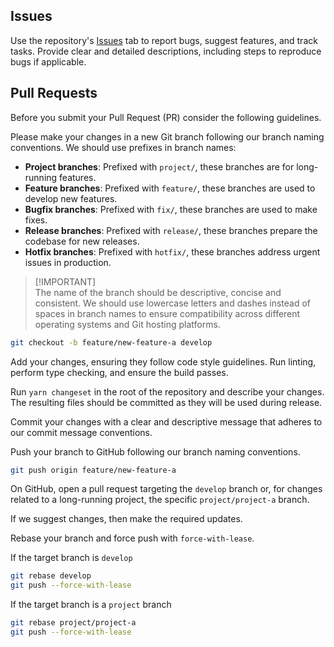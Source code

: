 ## Issues
Use the repository's [Issues](https://github.com/IFRCGo/go-web-app/issues) tab to report bugs, suggest features, and track tasks. Provide clear and detailed descriptions, including steps to reproduce bugs if applicable.

## Pull Requests
Before you submit your Pull Request (PR) consider the following guidelines.

Please make your changes in a new Git branch following our branch naming conventions. We should use prefixes in branch names:
- **Project branches**: Prefixed with `project/`, these branches are for long-running features.
- **Feature branches**: Prefixed with `feature/`, these branches are used to develop new features.
- **Bugfix branches**: Prefixed with `fix/`, these branches are used to make fixes.
- **Release branches**: Prefixed with `release/`, these branches prepare the codebase for new releases.
- **Hotfix branches**: Prefixed with `hotfix/`, these branches address urgent issues in production.

> [!IMPORTANT]\
>  The name of the branch should be descriptive, concise and consistent. We should use lowercase letters and dashes instead of spaces in branch names to ensure compatibility across different operating systems and Git hosting platforms.

```bash
git checkout -b feature/new-feature-a develop
```

Add your changes, ensuring they follow code style guidelines. Run linting, perform type checking, and ensure the build passes.

Run `yarn changeset` in the root of the repository and describe your changes. The resulting files should be committed as they will be used during release.

Commit your changes with a clear and descriptive message that adheres to our commit message conventions.

Push your branch to GitHub following our branch naming conventions.
```bash
git push origin feature/new-feature-a
```

On GitHub, open a pull request targeting the `develop` branch or, for changes related to a long-running project, the specific `project/project-a` branch.

If we suggest changes, then make the required updates.

Rebase your branch and force push with `force-with-lease`.

If the target branch is `develop`
```bash
git rebase develop
git push --force-with-lease
```
If the target branch is a `project` branch
```bash
git rebase project/project-a
git push --force-with-lease
```
